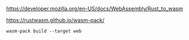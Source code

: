 https://developer.mozilla.org/en-US/docs/WebAssembly/Rust_to_wasm

https://rustwasm.github.io/wasm-pack/

```
wasm-pack build --target web
```